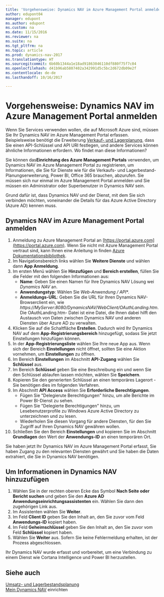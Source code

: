 ```yaml
---
title: 'Vorgehensweise: Dynamics NAV im Azure Management Portal anmelden'
author: edupont04
manager: edupont
ms.author: edupont
ms.custom: na
ms.date: 11/15/2016
ms.reviewer: na
ms.suite: na
ms.tgt_pltfrm: na
ms.topic: article
ms.prod: dynamics-nav-2017
ms.translationtype: HT
ms.sourcegitcommit: 6b60b1344a1e18ad91863046110df880f75f7c04
ms.openlocfilehash: d41b96ab5807402a342991d5c5bc2d672db09e2f
ms.contentlocale: de-de
ms.lasthandoff: 10/16/2017

---
```

# <a name="how-to-register-dynamics-nav-in-the-azure-management-portal"></a>Vorgehensweise: Dynamics NAV im Azure Management Portal anmelden
Wenn Sie Services verwenden wollen, die auf Microsoft Azure sind, müssen Sie Ihr Dynamics NAV im Azure Management Portal erfassen. Beispielsweise benötigt die Erweiterung [Verkauf- und Lagerplanung](ui-extensions-sales-forecast.md), dass Sie einen API-Schlüssel und API URI festlegen, und andere Services können ähnliche Informationen erfordern. Wo findet man diese Informationen?

Sie können das**Einrichtung des Azure Management Portals** verwenden, um Dynamics NAV im Azure Management Portal zu registrieren, um Informationen, die Sie für Dienste wie für die Verkaufs- und Lagerbestand-Planungserweiterung, Power BI, Office 365 brauchen, abzurufen. Sie müssen sich nur einmal im Azure Management Portal anmelden und Sie müssen ein Administrator oder Superbenutzer in Dynamics NAV sein.

Grund dafür ist, dass Dynamics NAV und der Dienst, mit dem Sie sich verbinden möchten, voneinander die Details für das Azure Active Directory (Azure AD) kennen muss.

## <a name="to-register-dynamics-nav-in-the-azure-management-portal"></a>Dynamics NAV im Azure Management Portal anmelden
1. Anmeldung zu Azure Management Portal an [https://portal.azure.com](https://portal.azure.com). Wenn Sie nicht mit Azure Management Portal vertraut sind, kann Ihnen eine Anleitung in finden [Azure Dokumentationsbibliothek](https://azure.microsoft.com/en-us/documentation/articles).
2. Im Navigationsbereich links wählen Sie **Weitere Dienste** und wählen dann **App Anmeldung**.
3. Im ersten Menü wählen Sie **Hinzufügen** und **Bereich erstellen**, füllen Sie die Felder mit den folgenden Informationen aus:
    - **Name**: Geben Sie einen Namen für Ihre Dynamics NAV Lösung wei *Dynamics NAV* an.
    - **Anwendungstyp**: Wählen Sie **Web-Anwendung* / API**.
    - **Anmeldungs-URL**: Geben Sie die URL für Ihren Dynamics NAV-Browserclient ein, wie *https://MyServer:8080/DynamicsNAV/WebClient/OAuthLanding.htm*.
        Die OAuthLanding.htm- Datei ist eine Datei, die Ihnen dabei hilft den Austausch von Daten zwischen Dynamics NAV und anderen Diensten über Azure AD zu verwalten.
4. Klicken Sie auf die Schaltfläche **Erstellen**.
    Dadurch wird Ihr Dynamics NAV auf dem **App-Registrierungsbereich** hinzugefügt, sodass Sie jetzt Einstellungen hinzufügen können.
5. In der **App-Registrierungsliste** wählen Sie Ihre neue App aus. Wenn sich der Bereich **Einstellungen** nicht öffnet, sollten Sie eine Aktion vornehmen, um **Einstellungen** zu öffnen.
6. Im Bereich **Einstellungen** im Abschnitt **API-Zugang** wählen Sie **Schlüssel** aus.
7. Im Bereich **Schlüssel** geben Sie eine Beschreibung ein und wenn Sie den Schlüssel ablaufen lassen möchten, wählen Sie **Speichern**.
8. Kopieren Sie den generierten Schlüssel an einen temporäres Lagerort - Sie benötigen dies im folgenden Verfahren.
9. Im Abschnitt **API Access** wählen Sie **Erforderliche Berechtigungen**.
    - Fügen Sie "Delegierute Berechtigungen" hinzu, um alle Berichte im Power BI-Dienst zu sehen.
    - Fügen Sie "Delegierte Berechtigungen" hinzu, um Lesebenutzerprofile zu Windows Azure Active Directory zu unterzeichnen und zu lesen.
    - Wiederholen Sie diesen Vorgang für andere Diensten, für den Sie Zugriff auf Ihren Dynamics NAV gewähren wollen.
10. Schließen Sie den Bereich **Einstellungen** und kopieren Sie im Abschnitt **Grundlagen** den Wert der **Anwendungs-ID** an einen temporären Ort.

Sie haben jetzt Ihr Dynamics NAV im Azure Management Portal erfasst, Sie haben Zugang zu den relevanten Diensten gewährt und Sie haben die Daten extrahiert, die Sie in Dynamics NAV benötigen.  

## <a name="to-add-the-information-to-dynamics-nav"></a>Um Informationen  in Dynamics NAV hinzuzufügen
1. Wählen Sie in der rechten oberen Ecke das Symbol **Nach Seite oder Bericht suchen** und geben Sie den **Azure AD Anwendungseinrichtungsassistenten** ein. Wählen Sie dann den zugehörigen Link aus.
2. Im Assistenten wählen Sie **Weiter**.
3. Im Feld **Client ID** geben Sie den Inhalt an, den Sie zuvor vom Feld **Anwendungs-ID** kopiert haben.
4. Im Feld **Geheimschlüssel** geben Sie den Inhalt an, den Sie zuvor vom Feld **Schlüssel** kopiert haben.
5. Wählen Sie **Weiter** aus. Sofern Sie keine Fehlermeldung erhalten, ist der Prozess abgeschlossen.

Ihr Dynamics NAV wurde erfasst und vorbereitet, um eine Verbindung zu einem Dienst wie Cortana Intelligence und Power BI herzustellen.

## <a name="see-also"></a>Siehe auch
[Umsatz- und Lagerbestandsplanung](ui-extensions-sales-forecast.md)  
[Mein Dynamics NAV](setup.md) einrichten  

